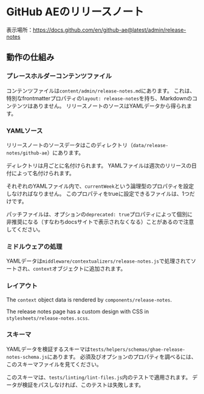 # GitHub AEのリリースノート

表示場所：https://docs.github.com/en/github-ae@latest/admin/release-notes

## 動作の仕組み

### プレースホルダーコンテンツファイル

コンテンツファイルは`content/admin/release-notes.md`にあります。 これは、特別なfrontmatterプロパティの`layout: release-notes`を持ち、Markdownのコンテンツはありません。 リリースノートのソースはYAMLデータから得られます。

### YAMLソース

リリースノートのソースデータはこのディレクトリ（`data/release-notes/github-ae`）にあります。

ディレクトリは月ごとに名付けられます。 YAMLファイルは週次のリリースの日付によって名付けられます。

それぞれのYAMLファイル内で、`currentWeek`という論理型のプロパティを設定しなければなりません。 このプロパティをtrueに設定できるファイルは、1つだけです。

パッチファイルは、オプションの`deprecated: true`プロパティによって個別に非推奨になる（すなわちdocsサイトで表示されなくなる）ことがあるので注意してください。

### ミドルウェアの処理

YAMLデータは`middleware/contextualizers/release-notes.js`で処理されてソートされ、`context`オブジェクトに追加されます。

### レイアウト

The `context` object data is rendered by `components/release-notes`.

The release notes page has a custom design with CSS in `stylesheets/release-notes.scss`.

### スキーマ

YAMLデータを検証するスキーマは`tests/helpers/schemas/ghae-release-notes-schema.js`にあります。 必須及びオプションのプロパティを調べるには、このスキーマファイルを見てください。

このスキーマは、`tests/linting/lint-files.js`内のテストで適用されます。 データが検証をパスしなければ、このテストは失敗します。
